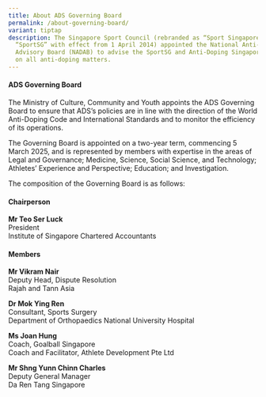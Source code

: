 ```yaml
---
title: About ADS Governing Board
permalink: /about-governing-board/
variant: tiptap
description: The Singapore Sport Council (rebranded as “Sport Singapore” or
  “SportSG” with effect from 1 April 2014) appointed the National Anti-Doping
  Advisory Board (NADAB) to advise the SportSG and Anti-Doping Singapore (ADS)
  on all anti-doping matters.
---
```

<h4><strong>ADS Governing Board</strong></h4>
<p>The Ministry of Culture, Community and Youth appoints the ADS Governing
Board to ensure that ADS’s policies are in line with the direction of the
World Anti-Doping Code and International Standards and to monitor the efficiency
of its operations.</p>
<p>The Governing Board is appointed on a two-year term, commencing 5 March
2025, and is represented by members with expertise in the areas of Legal
and Governance; Medicine, Science, Social Science, and Technology; Athletes’
Experience and Perspective; Education; and Investigation.</p>
<p>The composition of the Governing Board is as follows:</p>
<h4><strong>Chairperson</strong></h4>
<p><strong>Mr Teo Ser Luck</strong>
<br>President
<br>Institute of Singapore Chartered Accountants</p>
<h4><strong>Members</strong></h4>
<p><strong>Mr Vikram Nair</strong>
<br>Deputy Head, Dispute Resolution
<br>Rajah and Tann Asia</p>
<p><strong>Dr Mok Ying Ren</strong>
<br>Consultant, Sports Surgery
<br>Department of Orthopaedics National University Hospital</p>
<p><strong>Ms Joan Hung</strong>
<br>Coach, Goalball Singapore
<br>Coach and Facilitator, Athlete Development Pte Ltd</p>
<p><strong>Mr Shng Yunn Chinn Charles</strong>
<br>Deputy General Manager
<br>Da Ren Tang Singapore</p>
<p></p>
<p>
<br>
<br>
</p>